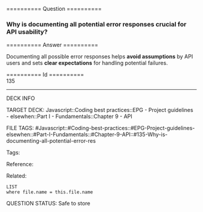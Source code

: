 ========== Question ==========  

### Why is documenting all potential error responses crucial for API usability?  

========== Answer ==========  

Documenting all possible error responses helps **avoid assumptions** by API users and sets **clear expectations** for handling potential failures.

========== Id ==========  
135

---

DECK INFO

TARGET DECK: Javascript::Coding best practices::EPG - Project guidelines - elsewhen::Part I - Fundamentals::Chapter 9 - API

FILE TAGS: #Javascript::#Coding-best-practices::#EPG-Project-guidelines-elsewhen::#Part-I-Fundamentals::#Chapter-9-API::#135-Why-is-documenting-all-potential-error-res

Tags:

Reference:

Related:

```dataview
LIST
where file.name = this.file.name
```

QUESTION STATUS: Safe to store
